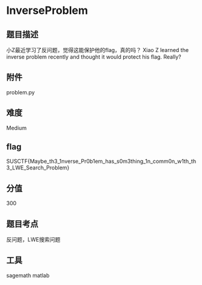 # InverseProblem

## 题目描述
小Z最近学习了反问题，觉得这能保护他的flag，真的吗？
Xiao Z learned the inverse problem recently and thought it would protect his flag. Really?

## 附件
problem.py

## 难度
Medium

## flag
SUSCTF{Maybe_th3_1nverse_Pr0b1em_has_s0m3thing_1n_comm0n_w1th_th3_LWE_Search_Problem}

## 分值
300

## 题目考点
反问题，LWE搜索问题

## 工具
sagemath
matlab